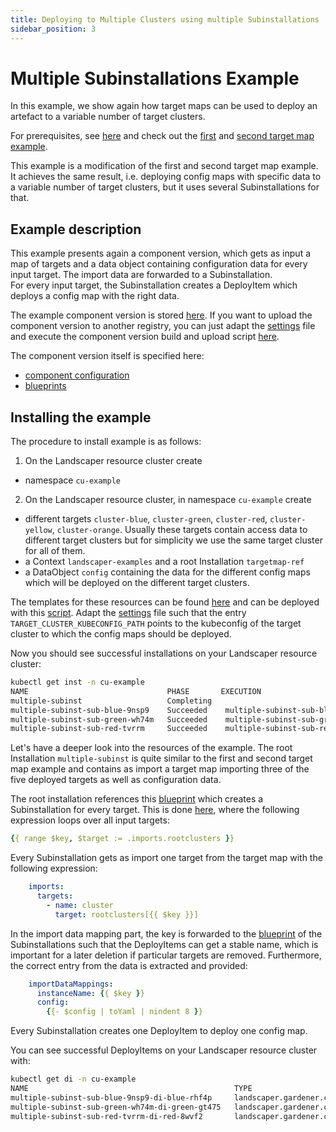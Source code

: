 ```yaml
---
title: Deploying to Multiple Clusters using multiple Subinstallations
sidebar_position: 3
---
```

# Multiple Subinstallations Example

In this example, we show again how target maps can be used to deploy an artefact to a variable number of target clusters. 

For prerequisites, see [here](../../README.md#prerequisites-and-basic-definitions) and check out the [first](../01-multiple-deploy-items/README.md) 
and [second target map example](../02-targetmap-ref).

This example is a modification of the first and second target map example. It achieves the same result, i.e. deploying 
config maps with specific data to a variable number of target clusters, but it uses several Subinstallations for that.

## Example description

This example presents again a component version, which gets as input a map of targets and a data object containing
configuration data for every input target. The import data are forwarded to a Subinstallation.  
For every input target, the Subinstallation creates a DeployItem which deploys a config map with the right data.

The example component version is stored 
[here](https://europe-docker.pkg.dev/sap-gcp-cp-k8s-stable-hub/landscaper-examples/examples/component-descriptors/github.com/gardener/guided-tour/targetmaps/guided-tour-multiple-subinst). 
If you want to upload the component version to another registry, you can just adapt the [settings](https://github.com/gardener/landscaper/blob/master/docs/guided-tour/target-maps/03-multiple-subinst/component/commands/settings) 
file and execute the component version build and upload script [here](https://github.com/gardener/landscaper/blob/master/docs/guided-tour/target-maps/03-multiple-subinst/component/commands/component.sh).

The component version itself is specified here:
  - [component configuration](component/components.yaml)
  - [blueprints](https://github.com/gardener/landscaper/blob/master/docs/guided-tour/target-maps/03-multiple-subinst/component/blueprint) 

## Installing the example

The procedure to install example is as follows:

1. On the Landscaper resource cluster create 
  - namespace `cu-example`

2. On the Landscaper resource cluster, in namespace `cu-example` create
  - different targets `cluster-blue`, `cluster-green`, `cluster-red`, `cluster-yellow`, `cluster-orange`. 
    Usually these targets contain access data to different target clusters but for simplicity we use the same target 
    cluster for all of them.
  - a Context `landscaper-examples` and a root Installation `targetmap-ref`
  - a DataObject `config` containing the data for the different config maps which will be deployed on the different
    target clusters.

The templates for these resources can be found [here](https://github.com/gardener/landscaper/blob/master/docs/guided-tour/target-maps/03-multiple-subinst/component/installation) and can be deployed with 
this [script](https://github.com/gardener/landscaper/blob/master/docs/guided-tour/target-maps/03-multiple-subinst/component/commands/deploy-k8s-resources.sh). Adapt the [settings](https://github.com/gardener/landscaper/blob/master/docs/guided-tour/target-maps/03-multiple-subinst/component/commands/settings) file
such that the entry `TARGET_CLUSTER_KUBECONFIG_PATH` points to the kubeconfig of the target cluster to which the
config maps should be deployed.

Now you should see successful installations on your Landscaper resource cluster:

```bash
kubectl get inst -n cu-example 
NAME                               PHASE       EXECUTION                          AGE
multiple-subinst                   Completing                                      7s
multiple-subinst-sub-blue-9nsp9    Succeeded    multiple-subinst-sub-blue-9nsp9    6s
multiple-subinst-sub-green-wh74m   Succeeded    multiple-subinst-sub-green-wh74m   6s
multiple-subinst-sub-red-tvrrm     Succeeded    multiple-subinst-sub-red-tvrrm     6s
```

Let's have a deeper look into the resources of the example. The root Installation `multiple-subinst` is quite similar
to the first and second target map example and contains as import a target map importing three of the five deployed 
targets as well as configuration data.

The root installation references this [blueprint](component/blueprint/root/blueprint.yaml) which creates a Subinstallation 
for every target. This is done [here](component/blueprint/root/subinst-execution.yaml), where the following expression 
loops over all input targets:

```yaml
{{ range $key, $target := .imports.rootclusters }}
```

Every Subinstallation gets as import one target from the target map with the following expression:

```yaml
    imports:
      targets:
        - name: cluster
          target: rootclusters[{{ $key }}]
```

In the import data mapping part, the key is forwarded to the [blueprint](component/blueprint/sub/blueprint.yaml) of 
the Subinstallations such that the DeployItems can get a stable name, which is important for a later deletion if
particular targets are removed. Furthermore, the correct entry from the data is extracted and provided:

```yaml
    importDataMappings:
      instanceName: {{ $key }}
      config:
        {{- $config | toYaml | nindent 8 }}
```

Every Subinstallation creates one DeployItem to deploy one config map.

You can see successful DeployItems on your Landscaper resource cluster with:

```bash
kubectl get di -n cu-example                                                  
NAME                                              TYPE                                            PHASE          AGE
multiple-subinst-sub-blue-9nsp9-di-blue-rhf4p     landscaper.gardener.cloud/kubernetes-manifest   Succeeded      10s
multiple-subinst-sub-green-wh74m-di-green-gt475   landscaper.gardener.cloud/kubernetes-manifest   Succeeded      10s
multiple-subinst-sub-red-tvrrm-di-red-8wvf2       landscaper.gardener.cloud/kubernetes-manifest   Succeeded      10s
```
